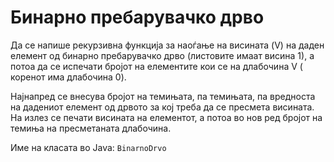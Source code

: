 # Бинарно пребарувачко дрво

Да се напише рекурзивна функција за наоѓање на висината (V) на даден елемент од бинарно пребарувачко дрво (листовите
имаат висина 1), а потоа да се испечати бројот на елементите кои се на длабочина V ( коренот има длабочина 0).

Најнапред се внесува бројот на темињата, па темињата, па вредноста на дадениот елемент од дрвото за кој треба да се
пресмета висината. На излез се печати висината на елементот, а потоа во нов ред бројот на темиња на пресметаната
длабочина.

Име на класата во Java: `BinarnoDrvo`
